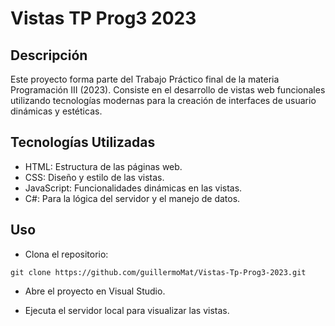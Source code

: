 # Vistas TP Prog3 2023
## Descripción
Este proyecto forma parte del Trabajo Práctico final de la materia Programación III (2023). Consiste en el desarrollo de vistas web funcionales utilizando tecnologías modernas para la creación de interfaces de usuario dinámicas y estéticas.

## Tecnologías Utilizadas
* HTML: Estructura de las páginas web.
* CSS: Diseño y estilo de las vistas.
* JavaScript: Funcionalidades dinámicas en las vistas.
* C#: Para la lógica del servidor y el manejo de datos.

## Uso
- Clona el repositorio:
```
git clone https://github.com/guillermoMat/Vistas-Tp-Prog3-2023.git

```
- Abre el proyecto en Visual Studio.

- Ejecuta el servidor local para visualizar las vistas.
